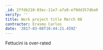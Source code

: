 ```yaml
---
_id: 2ffdb210-03ec-11e7-a7a9-e79dd357dba9
verify: ''
title: Work project title March 08
contractor: Erasmo Carlos
date: '2017-03-08T10:44:21.459Z'
---
```

Fettucini is over-rated
